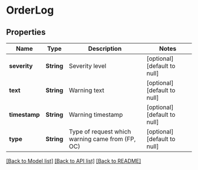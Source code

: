 # OrderLog
## Properties

| Name | Type | Description | Notes |
|------------ | ------------- | ------------- | -------------|
| **severity** | **String** | Severity level | [optional] [default to null] |
| **text** | **String** | Warning text | [optional] [default to null] |
| **timestamp** | **String** | Warning timestamp | [optional] [default to null] |
| **type** | **String** | Type of request which warning came from (FP, OC) | [optional] [default to null] |

[[Back to Model list]](../README.md#documentation-for-models) [[Back to API list]](../README.md#documentation-for-api-endpoints) [[Back to README]](../README.md)

